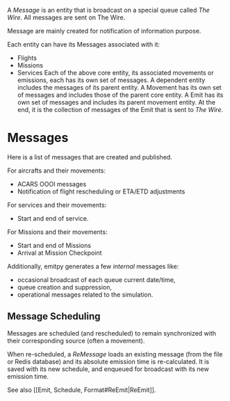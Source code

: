 
A *Message* is an entity that is broadcast on a special queue called *The Wire*. All messages are sent on The Wire.

Message are mainly created for notification of information purpose.

Each entity can have its Messages associated with it:
- Flights
- Missions
- Services
Each of the above core entity, its associated movements or emissions, each has its own set of messages. A dependent entity includes the messages of its parent entity. A Movement has its own set of messages and includes those of the parent core entity. A Emit has its own set of messages and includes its parent movement entity. At the end, it is the collection of messages of the Emit that is sent to *The Wire*.

# Messages
Here is a list of messages that are created and published.

For aircrafts and their movements:
- ACARS OOOI messages
- Notification of flight rescheduling or ETA/ETD adjustments

For services and their movements:
- Start and end of service.

For Missions and their movements:
- Start and end of Missions
- Arrival at Mission Checkpoint

Additionally, emitpy generates a few *internal* messages like:
- occasional broadcast of each queue current date/time,
- queue creation and suppression,
- operational messages related to the simulation.


## Message Scheduling

Messages are scheduled (and rescheduled) to remain synchronized with their corresponding source (often a movement).

When re-scheduled, a *ReMessage* loads an existing message (from the file or Redis database) and its absolute emission time is re-calculated. It is saved with its new schedule, and enqueued for broadcast with its new emission time.

See also [[Emit, Schedule, Format#ReEmit|ReEmit]].